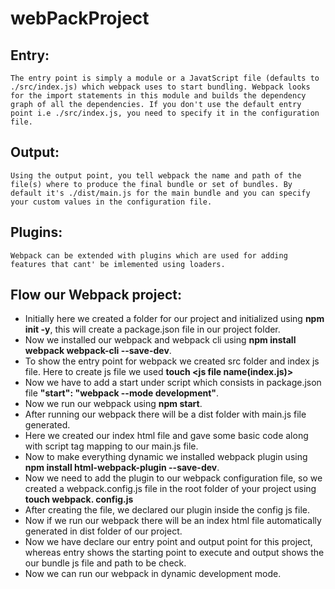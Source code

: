 # webPackProject

## Entry: 
    The entry point is simply a module or a JavatScript file (defaults to ./src/index.js) which webpack uses to start bundling. Webpack looks for the import statements in this module and builds the dependency graph of all the dependencies. If you don't use the default entry point i.e ./src/index.js, you need to specify it in the configuration file.

## Output: 
    Using the output point, you tell webpack the name and path of the file(s) where to produce the final bundle or set of bundles. By default it's ./dist/main.js for the main bundle and you can specify your custom values in the configuration file.

## Plugins: 
    Webpack can be extended with plugins which are used for adding features that cant' be imlemented using loaders.

## Flow our Webpack project:

- Initially here we created a folder for our project and initialized using **npm init -y**, this will create a package.json file in our project folder.
- Now we installed our webpack and webpack cli using **npm install webpack webpack-cli --save-dev**.
- To show the entry point for webpack we created src folder and index js file. Here to create js file we used **touch <js file name(index.js)>**
- Now we have to add a start under script which consists in package.json file **"start": "webpack --mode development"**.
- Now we run our webpack using **npm start**.
- After running our webpack there will be a dist folder with main.js file generated.
- Here we created our index html file and gave some basic code along with script tag mapping to our main.js file.
- Now to make everything dynamic we installed webpack plugin using **npm install html-webpack-plugin --save-dev**.
- Now we need to add the plugin to our webpack configuration file, so we created a webpack.config.js file in the root folder of your project using **touch webpack.      config.js**
- After creating the file, we declared our plugin inside the config js file.
- Now if we run our webpack there will be an index html file automatically generated in dist folder of our project.
- Now we have declare our entry point and output point for this project, whereas entry shows the starting point to execute and output shows the our bundle js file and path to be check.
- Now we can run our webpack in dynamic development mode.